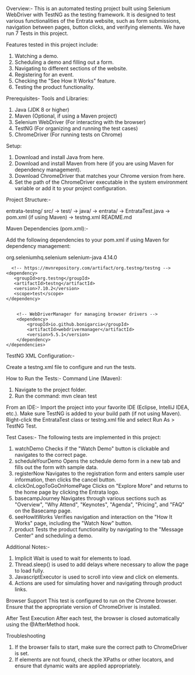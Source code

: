 Overview:-
This is an automated testing project built using Selenium WebDriver with TestNG as the testing framework. It is designed to test various functionalities of the Entrata website, such as form submissions, navigation between pages, button clicks, and verifying elements. We have run 7 Tests in this project.

Features tested in this project include:
1. Watching a demo.
2. Scheduling a demo and filling out a form.
3. Navigating to different sections of the website.
4. Registering for an event.
5. Checking the "See How It Works" feature.
6. Testing the product functionality.

Prerequisites-
Tools and Libraries:
1. Java (JDK 8 or higher)
2. Maven (Optional, if using a Maven project)
3. Selenium WebDriver (For interacting with the browser)
4. TestNG (For organizing and running the test cases)
5. ChromeDriver (For running tests on Chrome)

Setup:
1. Download and install Java from here.
2. Download and install Maven from here (if you are using Maven for dependency management).
3. Download ChromeDriver that matches your Chrome version from here.
4. Set the path of the ChromeDriver executable in the system environment variable or add it to your project configuration.

Project Structure:-

entrata-testng/
src/ ->
test/ ->
java/ ->
entrata/ ->
EntrataTest.java
-> pom.xml (if using Maven)
-> testng.xml
README.md

Maven Dependencies (pom.xml):-

Add the following dependencies to your pom.xml if using Maven for dependency management:

 <dependencies>
   <!-- Selenium -->
        <dependency>
            <groupId>org.seleniumhq.selenium</groupId>
            <artifactId>selenium-java</artifactId>
            <version>4.14.0</version>
        </dependency>

      <!-- https://mvnrepository.com/artifact/org.testng/testng -->
    <dependency>
       <groupId>org.testng</groupId>
       <artifactId>testng</artifactId>
       <version>7.10.2</version>
       <scope>test</scope>
    </dependency>


        <!-- WebDriverManager for managing browser drivers -->
        <dependency>
            <groupId>io.github.bonigarcia</groupId>
            <artifactId>webdrivermanager</artifactId>
            <version>5.5.1</version>
        </dependency>
    </dependencies>

TestNG XML Configuration:-

Create a testng.xml file to configure and run the tests.

<?xml version="1.0" encoding="UTF-8"?>
<!DOCTYPE suite SYSTEM "https://testng.org/testng-1.0.dtd">
<suite name="Suite">
  <test thread-count="5" name="Test">
    <classes>
      <class name="entrata.EntrataTest"/>
    </classes>
  </test> <!-- Test -->
</suite> <!-- Suite -->

How to Run the Tests:-
Command Line (Maven):
1. Navigate to the project folder.
2. Run the command:
   mvn clean test

From an IDE:-
Import the project into your favorite IDE (Eclipse, IntelliJ IDEA, etc.).
Make sure TestNG is added to your build path (if not using Maven).
Right-click the EntrataTest class or testng.xml file and select Run As > TestNG Test.

Test Cases:-
The following tests are implemented in this project:

1. watchDemo
Checks if the "Watch Demo" button is clickable and navigates to the correct page.
2. scheduleYourDemo
Opens the schedule demo form in a new tab and fills out the form with sample data.
3. registerNow
Navigates to the registration form and enters sample user information, then clicks the cancel button.
4. clickOnLogoToGoOnHomePage
Clicks on "Explore More" and returns to the home page by clicking the Entrata logo.
5. basecampJourney
Navigates through various sections such as "Overview", "Why Attend", "Keynotes", "Agenda", "Pricing", and "FAQ" on the Basecamp page.
6. seeHowItWorks
Verifies navigation and interaction on the "How It Works" page, including the "Watch Now" button.
7. product
Tests the product functionality by navigating to the "Message Center" and scheduling a demo.

Additional Notes:-
1. Implicit Wait is used to wait for elements to load.
2. Thread.sleep() is used to add delays where necessary to allow the page to load fully.
3. JavascriptExecutor is used to scroll into view and click on elements.
4. Actions are used for simulating hover and navigating through product links.

Browser Support
This test is configured to run on the Chrome browser. Ensure that the appropriate version of ChromeDriver is installed.

After Test Execution
After each test, the browser is closed automatically using the @AfterMethod hook.

Troubleshooting
1. If the browser fails to start, make sure the correct path to ChromeDriver is set.
2. If elements are not found, check the XPaths or other locators, and ensure that dynamic waits are applied appropriately.

